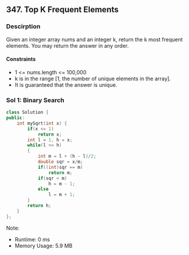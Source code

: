 ## 347. Top K Frequent Elements

### Descirption 
Given an integer array nums and an integer k, return the k most frequent elements. You may return the answer in any order.

#### Constraints
- 1 <= nums.length <= 100,000
- k is in the range [1, the number of unique elements in the array].
- It is guaranteed that the answer is unique.

### Sol 1: Binary Search

```C++
class Solution {
public:
    int mySqrt(int x) {
        if(x <= 1)
            return x;
        int l = 1, h = x;
        while(l <= h)
        {
            int m = l + (h - l)/2;
            double sqr = x/m;
            if((int)sqr == m)
                return m;
            if(sqr < m)
                h = m - 1;
            else
                l = m + 1;            
        }
        return h;
    }
};
```
Note:
- Runtime: 0 ms
- Memory Usage: 5.9 MB
